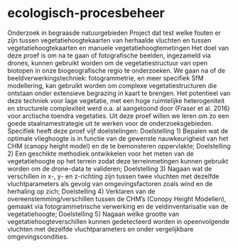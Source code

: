 # ecologisch-procesbeheer
Onderzoek in begraasde natuurgebieden
Project dat test welke fouten er zijn tussen vegetatiehoogtekaarten van herhaalde vluchten en tussen vegetatiehoogtekaarten en manuele vegetatiehoogtemetingen Het doel van deze proef is om na te gaan of fotografische beelden, ingezameld via drones, kunnen gebruikt worden om de vegetatiestructuur van open biotopen in onze biogeografische regio te onderzoeken. We gaan na of de beeldverwerkingstechniek: fotogrammetrie, en meer specifiek SfM modellering, kan gebruikt worden om complexe vegetatiestructuren die ontstaan onder extensieve begrazing in kaart te brengen. Het potentieel van deze techniek voor lage vegetatie, met een hoge ruimtelijke heterogeniteit en structurele complexiteit werd o.a. al aangetoond door (Fraser et al. 2016) voor arctische toendra vegetaties. Uit deze proef willen we leren om zo een goede staalnamestrategie uit te werken voor de onderzoeksgebieden. Specifiek heeft deze proef vijf doelstelingen: 
  Doelstelling 1) Bepalen wat de optimale vlieghoogte is in functie van de gewenste nauwkeurigheid van het CHM (canopy height model) en de te bemonsteren oppervlakte; 
  Doelstelling 2) Een geschikte methodiek ontwikkelen voor het meten van de vegetatiehoogte op het terrein zodat deze terreinmetingen kunnen gebruikt worden om de drone-data te valideren; 
  Doelstelling 3) Nagaan wat de verschillen in x-, y- en z-richting zijn tussen twee vluchten met dezelfde vluchtparameters als gevolg van omgevingsfactoren zoals wind en de   herhaling op zich; 
  Doelstelling 4) Verklaren van de overeenstemming/verschillen tussen de CHM’s (Conopy Height Modellen), gemaakt via fotogrammetrische verwerking en de veldinventarisatie van de vegetatiehoogte; 
  Doelstelling 5) Nagaan welke grootte van vegetatiehoogteverschillen kunnen gedetecteerd worden in opeenvolgende vluchten met dezelfde vluchtparameters en onder vergelijkbare omgevingscondities.
